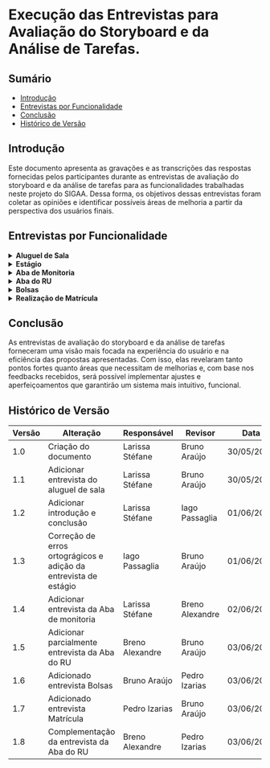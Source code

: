 # Execução das Entrevistas para Avaliação do Storyboard e da Análise de Tarefas.

## Sumário

* [Introdução](#Introdução)
* [Entrevistas por Funcionalidade](#Entrevistas-por-Funcionalidade)
* [Conclusão](#Conclusão)
* [Histórico de Versão](#Histórico-de-Versão)

## Introdução

Este documento apresenta as gravações e as transcrições das respostas fornecidas pelos participantes durante as entrevistas de avaliação do storyboard e da análise de tarefas para as funcionalidades trabalhadas neste projeto do SIGAA. Dessa forma, os objetivos dessas entrevistas foram coletar as opiniões e identificar possíveis áreas de melhoria a partir da perspectiva dos usuários finais. 

## Entrevistas por Funcionalidade

<details>
  <summary size="20"><b> Aluguel de Sala </b></summary> 
  
### Funcionalidade: Aluguel de Sala
  
Uma das funcionalidades criadas é o aluguel de sala que tem o objetivo de facilitar o processo de aluguel para os estudantes.

Para visualizar o storyboard dessa funcionalidade clique em [Storyboard](https://interacao-humano-computador.github.io/2024.1-SIGAA/#/DesignAvaliaçãoDesenvolvimento/Nível1/Storyboard/Storyboards[s](url))

Com base nisso, a avaliação do storyboard e da análise de tarefas para o aluguel de sala pode ser visualizado no vídeo 1:

<center> 

**Vídeo 1:** Entrevista Avaliação sobre a funcionalidade Aluguel de sala.

<iframe width="700" height="600" src="https://www.youtube.com/embed/Ju3S8haCitM" title="AValiação do Storyboard e Análise de tarefas - Funcionalidade: Aluguel de sala." frameborder="0" allow="accelerometer; autoplay; clipboard-write; encrypted-media; gyroscope; picture-in-picture; web-share" referrerpolicy="strict-origin-when-cross-origin" allowfullscreen></iframe>

**Autora:** [Larissa Stéfane](https://github.com/SkywalkerSupreme)

</center>

Caso o vídeo acima não funcione, utilize o [link](https://www.youtube.com/watch?v=Ju3S8haCitM)

Termo de consentimento do participante João Pedro em [Termo João Pedro](DesignAvaliaçãoDesenvolvimento/Nível1/Entrevistas_Avaliacao/termos/joaoPedro.md)
### Perguntas Respondidas Durante a Entrevista

<details>
  <summary size="20"><b> Questionário de Pré-Avaliação </b></summary> 

**1. Dados Demográficos**:
-  **Nome completo**: João Pedro Santiago Garcia
-  **Idade**: 25 anos
-  **Gênero**: Masculino
-   **Curso ou área de Estudo/Trabalho**: Engenharia Aeroespacial no oitavo semestre.
  
**2. Com que frequência você usa computadores ou dispositivos móveis?**

- Diariamente.

**3.Qual o seu nível de familiaridade com o uso de software acadêmico, em geral?**

- Nível baixo.

**4.Como você classifica suas habilidades gerais com tecnologia?**

- Média

**5.Você costuma buscar ajuda ou tutoriais quando encontra dificuldades tecnológicas?**

- Sim.

**6.Qual é o seu principal objetivo ao usar sistemas acadêmicos?**

- No geral, facilitar a realização de alguns procedimentos.

  </details>

<details>
  <summary size="20"><b> Questionário sobre o Storyboard </b></summary> 

### Observações durante a leitura do storyboard:

  Gostou da ideia da funcionalidade, pois facilita a vida do usuário, pois ele não precisa se locomover para realizar o aluguel. Assim, consegue fazer tudo de modo remoto.

### Questionário de avaliação Storyboard

**1. O que você achou do storyboard apresentado? Houve algum elemento que se destacou positiva ou negativamente?**
- Ele gostou da ideia geral e da elaboração dela.
  
**2. O storyboard foi claro e fácil de entender? Quais partes, se houver, foram confusas ou difíceis de seguir?**
- Sim, achou bem claro e não teve nenhuma parte que achou confusa.
  
**3. Você acha que o storyboard reflete bem as necessidades e as expectativas dos usuários? Por quê?**
- Sim, porque, para os estudantes que moram longe, é bem mais prático fazer o aluguel de sala online e precisar só de deslocar uma vez, que é para o evento, do que ter que se deslocar duas vezes, a primeira para alugar a sala em certo dia e outra para ir, necessariamente, para o evento.

**4. Você acha que a solução apresentada no storyboard é relevante e eficaz para o problema mostrado? Por quê?**
- Sim, acredita que será bem funcional baseando-se no contexto do storyboard.

**5. De que maneira você acha que a solução apresentada no storyboard poderia impactar a vida dos usuários?**
- Facilita tanto para quem quer alugar a sala quanto para quem cuida desse processo, porque, por exemplo, se um conjunto de pessoas desejar alugar uma sala ao mesmo tempo, é formada uma fila que fica cansativa tanto para o servidor técnico que organiza as salas quanto para quem deseja alugar. Além disso, facilita o próprio processo de reserva de aluguel de salas.

</details>

<details>
  <summary size="20"><b> Questionário sobre a análise de tarefas </b></summary> 

### Observações durante avaliação da análise de tarefas: 

Em selecionar o horário, para deixar mais organizado, o usuário seleciona entre as opções, ou seja, não é o usuário que define o horário, mas o sistema que dá as opções. 

### Questionário de Avaliação Análise de tarefas

**1. A análise de tarefas foi fácil de seguir? Houve alguma etapa que você achou particularmente complicada ou mal explicada?**
- Ele achou a análise de tarefas bem tranquila e com um fluxo fácil de ser entendido.
  
**2. A sequência das tarefas fez sentido para você? Alguma etapa pareceu fora de ordem ou confusa?**
- Ele acredita que a sequência das tarefas fazem sentido e em uma ordem correta e esperada.

**3. Você acha que as tarefas analisadas são relevantes para o contexto do sistema acadêmico? Por quê?**
- Ele acredita que sim, pois envolve a parte burocrática essencial para um sistema acadêmico e ajuda na organização. 

**4. As tarefas apresentadas na análise foram consistentes entre si e com o resto do sistema? Alguma tarefa pareceu destoar do fluxo geral?**
- Ele falou que sim, pois o formato das tarefas para utilizar a funcionalidade segue a mesma dinâmica que os outros sistemas acadêmicos que ele utiliza.

**5. Você acha que as tarefas precisam ser mais fáceis de executar na prática? Quais tarefas poderiam ser simplificadas?**
- Ele acredita que o formulário pode ser simplificado, pois a pessoa que entra na sua conta, então, qualquer tarefa que ela realizar já vai ter os seus dados vinculados automaticamente. Então, pode ser que uma parte do formulário seja desnecessária.
- Por exemplo, o ideal seria só para colher informações sobre o motivo do aluguel.

**6. Quais são as principais dificuldades que os usuários enfrentam ao executar as tarefas propostas?**
- Para ele, a questão do horário e data deveriam ser simples, pois é algo que ele encontra dificuldades em outros sistemas.

**7. As tarefas são intuitivas e fáceis de entender?**
- Ele acredita que sim.

**8. Existem etapas desnecessárias ou confusas no fluxo das tarefas?**
- Para ele, a única parte que é parcialmente desnecessária é o formulário.

**9. Os objetivos dos usuários são alcançados de maneira eficiente?**
- Ele acredita que sim.

**10. Existem discrepâncias entre o que os usuários esperam e o que realmente ocorre durante a execução das tarefas?**
- Não, ele acredita que está bem coerente com o que é esperado.

</details>

<details>
  <summary size="20"><b> Questionário de avaliação conforme os objetivos </b></summary> 

**1. O quanto eles são motivados a explorar as novas funcionalidades?**
- Ele utilizaria o aluguel de salas para realizar reuniões e estudos em grupo.

**2. Quais são os pontos fortes e fracos do sistema, na opinião dos usuários**
- Ele não possui opinião sobre os pontos fortes e fracos além dos que comentou anteriormente.

**3. Quais objetivos dos usuários podem ser alcançados através do sistema? E quais não podem? Quais necessidades e desejos foram ou não atendidos?**
- Ele acredita que sim, no formato em que o storyboard e a análise de tarefas foram apresentados, é possível deduzir que os objetivos e necessidades dos usuários serão atendidos com eficiência.

**4. A tecnologia disponível pode oferecer maneiras mais interessantes ou eficientes de os usuários atingirem seus objetivos?**
- Ele não conseguiu dar uma resposta para isso, pois observou que para ter mais conclusões seria necessário observar essa funcionalidade de aluguel de sala funcionando no sistema. No entanto, a princípio, acredita que está ótimo.

 </details>

<details>
  <summary size="20"><b> Questionário de de pós-avaliação </b></summary> 

**1. Como você descreveria sua satisfação geral com a experiência de uso observada?**
- Ele gostou bastante de como foi apresentado e da dinâmica da entrevista.

**2. Quais aspectos você achou mais intuitivos e quais menos intuitivos?**
- Ele achou tudo bem intuitivo, mas recomenda focar mais no horário para deixá-lo mais intuitivo e menos propenso a erros.

**3. As funcionalidades e o fluxo de trabalho apresentados atenderam às suas expectativas iniciais? Por favor, explique sua resposta.**
- Sim, atendeu às expectativas dele.
   
  </details>

 </details>






<details>
  <summary size="20"><b> Estágio </b></summary> 
  
### Funcionalidade: Pré-cadastro de estágio

Para visualizar o storyboard dessa funcionalidade clique em [Storyboard](https://interacao-humano-computador.github.io/2024.1-SIGAA/#/DesignAvaliaçãoDesenvolvimento/Nível1/Storyboard/Storyboards)

Para visualizar a análise de tarefas dessa funcionalidade clique em [Análise de Tarefas](https://interacao-humano-computador.github.io/2024.1-SIGAA/#/Requisitos1/AnaliseTarefas/Estagio/estagioHierarquica)

Com base nisso, a avaliação do storyboard e da análise de tarefas para o pré-cadastro de estágios pode ser visualizado no vídeo 1:

**Vídeo 1:** Entrevista Avaliação sobre a funcionalidade Aluguel de sala.

<iframe width="700" height="600" src="https://www.youtube.com/watch?v=yuGTIJrQU8g" title="AValiação do Storyboard e Análise de tarefas - Funcionalidade: Pré-cadastro de estágioo." frameborder="0" allow="accelerometer; autoplay; clipboard-write; encrypted-media; gyroscope; picture-in-picture; web-share" referrerpolicy="strict-origin-when-cross-origin" allowfullscreen></iframe>

**Autor:** [Iago Passaglia](https://github.com/Paxxaglia)

Caso o vídeo acima não funcione, utilize o [link](https://www.youtube.com/watch?v=yuGTIJrQU8g)

### Perguntas Respondidas Durante a Entrevista

<details>
  <summary size="20"><b> Questionário de Pré-Avaliação </b></summary> 

**1. Dados Demográficos**:
-  **Nome completo**: Ana Caroline Porto
-  **Idade**: 20 anos
-  **Gênero**: Feminino
-   **Curso ou área de Estudo/Trabalho**: Nutrição, quinto semestre.
  
**2. Com que frequência você usa computadores ou dispositivos móveis?**

- Diariamente.

**3.Qual o seu nível de familiaridade com o uso de software acadêmico, em geral?**

- Nível médio.

**4.Como você classifica suas habilidades gerais com tecnologia?**

- Boa/Alta

**5.Você costuma buscar ajuda ou tutoriais quando encontra dificuldades tecnológicas?**

- Sim.

**6.Qual é o seu principal objetivo ao usar sistemas acadêmicos?**

- Resolver assuntos relacionados a faculdade com mais praticidade.

  </details>

<details>
  <summary size="20"><b> Questionário sobre o Storyboard </b></summary> 

### Questionário de avaliação Storyboard

**1. O que você achou do storyboard apresentado? Houve algum elemento que se destacou positiva ou negativamente?**
- Gostou do storyboard mas adicionaria o processo de como ela chegou no site do sigaa para preencher o formulário 
  
**2. O storyboard foi claro e fácil de entender? Quais partes, se houver, foram confusas ou difíceis de seguir?**
- Sim, achou claro no geral, apenas a parte de como ela chegou no processo foi confusa.
  
**3. Você acha que o storyboard reflete bem as necessidades e as expectativas dos usuários? Por quê?**
- Segundo a estudante, as necessidades foram refletidas. Já as expectativas não, pois o estudante espera conseguir resolver todas as etapas do processo de forma online, o que não é o caso.

**4. Você acha que a solução apresentada no storyboard é relevante e eficaz para o problema mostrado? Por quê?**
- Sim.

**5. De que maneira você acha que a solução apresentada no storyboard poderia impactar a vida dos usuários?**
- Acredita que a solução impacta na vida do usuário pois traz mais praticidade para o dia a dia e para resolver problemas de forma online.

</details>

<details>
  <summary size="20"><b> Questionário sobre a análise de tarefas </b></summary> 

### Questionário de Avaliação Análise de tarefas

**1. A análise de tarefas foi fácil de seguir? Houve alguma etapa que você achou particularmente complicada ou mal explicada?**
- Ela acha que sim e que as etapas estão bem estabelecidas.
  
**2. A sequência das tarefas fez sentido para você? Alguma etapa pareceu fora de ordem ou confusa?**
- Ele acredita que a sequência das tarefas fazem sentido e em uma ordem correta e esperada.

**3. Você acha que as tarefas analisadas são relevantes para o contexto do sistema acadêmico? Por quê?**
- Acredita que esteja bem organizada e não me pareceu confusa em nenhuma das etapas

**4. As tarefas apresentadas na análise foram consistentes entre si e com o resto do sistema? Alguma tarefa pareceu destoar do fluxo geral?**
- Sim, foram consistentes. As tarefas parecem de acordo com o fluxo geral.

**5. Você acha que as tarefas precisam ser mais fáceis de executar na prática? Quais tarefas poderiam ser simplificadas?**
- A usuária alega que todo o processo poderia ser online, e não apenas parte dele, como é mostrado.

**6. Quais são as principais dificuldades que os usuários enfrentam ao executar as tarefas propostas?**
- Ana Caroline ressaltou que a falta de instruções ou tutoriais pode ser uma dificuldade que os usuários podem enfrentar eventualmente.

**7. As tarefas são intuitivas e fáceis de entender?**
- Sim.

**8. Existem etapas desnecessárias ou confusas no fluxo das tarefas?**
- Acredita que todas as etapas são necessárias para o processo.

**9. Os objetivos dos usuários são alcançados de maneira eficiente?**
- Ela acredita que sim.

**10. Existem discrepâncias entre o que os usuários esperam e o que realmente ocorre durante a execução das tarefas?**
- Acredita que não, mas enfatiza que a parte do convênio dentro do sistema deve ter informações sobre o que se trata. Ja que nem todos os usuários podem entender com facilidade.


</details>

<details>
  <summary size="20"><b> Questionário de avaliação conforme os objetivos </b></summary> 

**1. Quais são os pontos fortes e fracos do sistema, na opinião dos usuários**
- Pontos fortes: o aluno pode resolver a maior parte das pêndencia online.
- Pontos fracos: Algumas partes do processo devem ser feitas fora do sistema.

**2. Quais objetivos dos usuários podem ser alcançados através do sistema? E quais não podem? Quais necessidades e desejos foram ou não atendidos?**
- Conforme foram apresentados, a usuária concordou que o unico objetivo que não pode ser alcançado na tarefa é a questão de integrar todos os processos do estágio no sistema.

**3. A tecnologia disponível pode oferecer maneiras mais interessantes ou eficientes de os usuários atingirem seus objetivos?**
- sim, integrando o formulário de termo de compromisso com a empresa contratante.

 </details>

<details>
  <summary size="20"><b> Questionário de de pós-avaliação </b></summary> 

**1. Como você descreveria sua satisfação geral com a experiência de uso observada?**
- Satisfeita.

**2. Quais aspectos você achou mais intuitivos e quais menos intuitivos?**
- A parte de selecionar o convnio fora do formulário é a menos intuitiva e a parte mais instuitiva é poder efetuar o processo de forma online.
  
**3. As funcionalidades e o fluxo de trabalho apresentados atenderam às suas expectativas iniciais? Por favor, explique sua resposta.**
- Acredita que sim.
   
  </details>

 </details>



<details>
  <summary size="20"><b> Aba de Monitoria </b></summary> 
  
### Funcionalidade: Aba de monitoria

Uma das funcionalidades criadas é a aba de monitoria que tem o objetivo realizar os processos referentes à monitorias e facilitar a vida dos envolvidos.

Para visualizar o storyboard dessa funcionalidade clique em [Storyboard](DesignAvaliaçãoDesenvolvimento/Nível1/Storyboard/Storyboards).

Com base nisso, a avaliação do storyboard e da análise de tarefas para a aba de monitoria pode ser visualizadoa no vídeo 3:

<center> 

**Vídeo 3:** Entrevista Avaliação sobre a funcionalidade Aba de Monitoria.

<iframe width="700" height="450" src="https://www.youtube.com/embed/gzTPaBgR5Fg" title="Avaliação do Storyboard e da Análise de Tarefas - Funcionalidade: Aba de Monitoria" frameborder="0" allow="accelerometer; autoplay; clipboard-write; encrypted-media; gyroscope; picture-in-picture; web-share" referrerpolicy="strict-origin-when-cross-origin" allowfullscreen></iframe>

**Autora:** [Larissa Stéfane](https://github.com/SkywalkerSupreme)

</center>

Caso o vídeo acima não funcione, utilize o [link](https://youtu.be/gzTPaBgR5Fg).

Termo de consentimento do participante Leonardo Machado em [Termo Leonardo](DesignAvaliaçãoDesenvolvimento/Nível1/Entrevistas_Avaliacao/termos/Leonardo.md).


### Perguntas Respondidas Durante a Entrevista

<details>

<summary size="20"><b> Questionário de Pré-Avaliação </b></summary>


**1. Dados Demográficos**:

- **Nome completo**: Leonardo Gonçalves Machado
- **Idade**: 21 anos.
- **Gênero**: Masculino
- **Curso ou área de Estudo/Trabalho**: Engenharia de Software no 7 semestre.


**2. Com que frequência você usa computadores ou dispositivos móveis?**

- Todo dia.

**3.Qual o seu nível de familiaridade com o uso de software acadêmico, em geral?**

- Bastante/Alto.

**4.Como você classifica suas habilidades gerais com tecnologia?**

- Boa

**5.Você costuma buscar ajuda ou tutoriais quando encontra dificuldades tecnológicas?**

- Sim

**6.Qual é o seu principal objetivo ao usar sistemas acadêmicos?**

- Ele utiliza sistemas acadêmicos para realizar processos acadêmicos, como realizar matrículas e para obter informações, como consultar as notas e frequências.

</details>

<details>

<summary size="20"><b> Questionário sobre o Storyboard </b></summary>

### Questionário de avaliação Storyboard

**1. O que você achou do storyboard apresentado? Houve algum elemento que se destacou positiva ou negativamente?**

- A parte positiva é que mostra os motivos de um estudante precisar da funcionalidade, ou seja, mostra a vantagem de ter essa funcionalidade no sistema.

- Não há pontos negativos observados.

**2. O storyboard foi claro e fácil de entender? Quais partes, se houver, foram confusas ou difíceis de seguir?**

- Ele achou confusa a parte em que como verifica o local da turma, se seria por campus ou por unidade.

- A turma será identificada de forma semelhante com o processo de matrícula.

**3. Você acha que o storyboard reflete bem as necessidades e as expectativas dos usuários? Por quê?**

- Sim, pois ele pontuou que foi mostrado alguns problemas enfrentados pelos monitores e pelos estudantes em geral.


**4. Você acha que a solução apresentada no storyboard é relevante e eficaz para o problema mostrado? Por quê?**

- Sim. Ele achou que mostrou bem os problemas que estudantes podem enfrentar quando querem ser monitores de uma disciplina, mas não conhecem o discente ou são muito tímidos para pedirem diretamente. Além disso, ele pontuou a questão de como a organização do monitor fica mais fácil de ser comunicada com os estudantes.

**5. De que maneira você acha que a solução apresentada no storyboard poderia impactar a vida dos usuários?**

- Para ele, reduziria o tempo gasto pelos estudantes para realizar essas tarefas, que são feitas presencialmente atualmente. Além de a funcionalidade tornar o processo mais prático em relação aos horários também, pois o monitor pode pedir monitoria a qualquer momento.

</details>

<details>

<summary size="20"><b> Questionário sobre a análise de tarefas </b></summary>

### Questionário de Avaliação Análise de tarefas

**1. A análise de tarefas foi fácil de seguir? Houve alguma etapa que você achou particularmente complicada ou mal explicada?**

- Uma parte que ele achou complicada foi em monitorar monitoria em relação à área de definir comunicação. Para ele, seria ideal tirar a parte de comunicar diretamente com outros estudantes e professores pelo SIGAA, pois isso pode deixar o monitor e os estudantes confusos em relação a qual meio de comunicação utilizar.

**2. A sequência das tarefas fez sentido para você? Alguma etapa pareceu fora de ordem ou confusa?**

- Para ele, a sequência fez sentido.

**3. Você acha que as tarefas analisadas são relevantes para o contexto do sistema acadêmico? Por quê?**

- Sim, pois, torna formal algo que é informal, o que, consequentemente, melhora a organização.

**4. As tarefas apresentadas na análise foram consistentes entre si e com o resto do sistema? Alguma tarefa pareceu destoar do fluxo geral?**

- Sim, ele acha que as tarefas e o fluxo estão segundo o que ele está acostumado.

**5. Você acha que as tarefas precisam ser mais fáceis de executar na prática? Quais tarefas poderiam ser simplificadas?**

- Ele acha que nível em que elas foram mostradas está bom. Considera fácil e não consegue em pensar em uma maneira de simplificar.

**6. Quais são as principais dificuldades que os usuários enfrentam ao executar as tarefas propostas?**

- Para ele, uma dificuldade seria no contato inicial, quando o estudante ainda não conhece muito bem a plataforma. Mas, para quem já está acostumado, não enfrentaria problemas.

**7. As tarefas são intuitivas e fáceis de entender?**

- Sim

**8. Existem etapas desnecessárias ou confusas no fluxo das tarefas?**

- Sim, em relação ao formato de comunicação.

**9. Os objetivos dos usuários são alcançados de maneira eficiente?**

- Sim.

**10. Existem discrepâncias entre o que os usuários esperam e o que realmente ocorre durante a execução das tarefas?**

- Não, ele falou que está conforme o esperado.

</details>

<details>

<summary size="20"><b> Questionário de avaliação conforme os objetivos </b></summary>

**1. O quanto eles são motivados a explorar as novas funcionalidades?**

- Depende da intenção como usuário. Por exemplo, se for um estudante que deseja ser monitor e gosta, então a motivação é alta. Entretanto, se for para alguém que não tem interesse em monitoria, então é baixa.

- Entretanto, a aparte de avaliar um monitor seria utilizada por todos os estudantes, pois todos vão ter contato com algum monitor em algum momento da sua vida acadêmica. Então, neste caso, seria alta.

**2. Quais são os pontos fortes e fracos do sistema, na opinião dos usuários**

- Ponto forte é diminuir a burocracia e facilitar o contato com professores. Além disso, também ajuda os monitores a serem menos ociosos.

**3. Quais objetivos dos usuários podem ser alcançados através do sistema? E quais não podem? Quais necessidades e desejos foram ou não atendidos?**

- Pode suprir a necessidade dos monitores em relação ao pedido de monitoria e a sua organização.

**4. A tecnologia disponível pode oferecer maneiras mais interessantes ou eficientes de os usuários atingirem seus objetivos?**

- Melhorar a parte de comunicação, ou seja, retirar a aba especifica de comunicação entre professores e estudantes no SIGAA e deixar como algo que o monitor pode escolher.

</details>



<details>

<summary size="20"><b> Questionário de pós-avaliação </b></summary>

**1. Como você descreveria sua satisfação geral com a experiência de uso observada?**

- Ele afirma estar satisfeito.

**2. Quais aspectos você achou mais intuitivos e quais menos intuitivos?**

- A parte mais intuitiva foi a parte de submeter a monitoria e a menos foi a definição da comunicação na parte de monitorar monitoria

**3. As funcionalidades e o fluxo de trabalho apresentados atenderam às suas expectativas iniciais? Por favor, explique sua resposta.**

- Sim, mas recomenda seguir as recomendações que ele deu nas questões anteriores.

</details>

</details>





<details>
  <summary size="20"><b> Aba do RU </b></summary> 
<br>
  
<b><font size="+2"> Funcionalidade: Aba do RU</font></b>

Uma das funcionalidades criadas é a aba do Restaurante Universitário que tem o objetivo de facilitar processos que antes eram apenas feitos presencialmente.

Para visualizar o storyboard dessa funcionalidade clique em [Storyboard](DesignAvaliaçãoDesenvolvimento/Nível1/Storyboard/Storyboards).

Com base nisso, as avaliações do storyboard e da análise de tarefas para a aba do RU podem ser visualizadas no vídeo 4:

<center> 

**Vídeo 4:** Entrevista Avaliação sobre a funcionalidade Aba do RU.

<iframe width="700" height="800" src="https://www.youtube-nocookie.com/embed/ePtlMwfc-oE?si=cdgHjCQFhsIf_elO" title="Avaliação do Storyboard e da Análise de Tarefas - Funcionalidade: Aba do RU" frameborder="0" allow="accelerometer; autoplay; clipboard-write; encrypted-media; gyroscope; picture-in-picture; web-share" referrerpolicy="strict-origin-when-cross-origin" allowfullscreen></iframe>

<b> Autor: </b> <a href="https://github.com/brenoalexandre0"> Breno Alexandre </a>

</center>

Caso o vídeo acima não funcione, utilize o [link](https://youtu.be/ePtlMwfc-oE).

O participante consentiu com os termos de consentimento em vídeo.


### Perguntas Respondidas Durante a Entrevista

<details>

<summary size="20"><b> Questionário de Pré-Avaliação </b></summary>


**1. Dados Demográficos**:

- **Nome completo**: Limírio Correia Guimarães
- **Idade**: 22 anos.
- **Gênero**: Masculino
- **Curso ou área de Estudo/Trabalho**: Oitavo semestre de Engenharia de Software.


**2. Com que frequência você usa computadores ou dispositivos móveis?**

- Todos os dias.

**3.Qual o seu nível de familiaridade com o uso de software acadêmico, em geral?**

- Bem proficiente.

**4.Como você classifica suas habilidades gerais com tecnologia?**

- Nível alto.

**5.Você costuma buscar ajuda ou tutoriais quando encontra dificuldades tecnológicas?**

- Sim.

**6.Qual é o seu principal objetivo ao usar sistemas acadêmicos?**

- Ele utiliza sistemas acadêmicos para realizar processos acadêmicos, como realizar matrículas e para obter informações, como consultar as notas e frequências.

</details>

<details>
  <summary size="20"><b> Questionário sobre o Storyboard </b></summary> 

### Observações durante a leitura do storyboard:

Leu rápidamente sem problemas.

### Questionário de avaliação Storyboard

**1. O que você achou do storyboard apresentado? Houve algum elemento que se destacou positiva ou negativamente?**
- Ele achou ele bem feito e considerou os objetivos claros.
  
**2. O storyboard foi claro e fácil de entender? Quais partes, se houver, foram confusas ou difíceis de seguir?**
- Considerou  que o storyboard tem uma qualidade linear.
  
**3. Você acha que o storyboard reflete bem as necessidades e as expectativas dos usuários? Por quê?**
- Sim, porque, como usuário, ele pode sentir que um usuário agiria do mesmo jeito representado no storyboard.

**4. Você acha que a solução apresentada no storyboard é relevante e eficaz para o problema mostrado? Por quê?**
- Sim, acredita que os passos são interessantes a serem seguidos.

**5. De que maneira você acha que a solução apresentada no storyboard poderia impactar a vida dos usuários?**
- Facilita por poder ser remoto.
- Poupa tempo.

</details>

<details>
  <summary size="20"><b> Questionário sobre a análise de tarefas </b></summary> 

### Observações durante avaliação da análise de tarefas: 

Achou um pouco complicado ler e entender o HTA de forma geral à primeira vista.

### Questionário de Avaliação Análise de tarefas

**1. A análise de tarefas foi fácil de seguir? Houve alguma etapa que você achou particularmente complicada ou mal explicada?**
- Sim, com exceção da tarefa de Recarga de Créditos, por ser muito extensa.
  
**2. A sequência das tarefas fez sentido para você? Alguma etapa pareceu fora de ordem ou confusa?**
- Achou bem coerente no geral.
- Na tarefa de Recarga de Créditos, os itens 3.1 e 3.1.1 parecem redundantes na visão do usuário.

**3. Você acha que as tarefas analisadas são relevantes para o contexto do sistema acadêmico? Por quê?**
- Sim, ele concorda. Ele acha importante ter essa parte no sistema acadêmico pois o RU é integrado na universidade.

**4. As tarefas apresentadas na análise foram consistentes entre si e com o resto do sistema? Alguma tarefa pareceu destoar do fluxo geral?**
- Foram coerentes na visão dele.
- Considerou a tarefa de Pesquisa de Satisfação desnecessária pro sistema, pois apenas a empresa responsável pelo restaurante devia se preocupar com isso.

**5. Você acha que as tarefas precisam ser mais fáceis de executar na prática? Quais tarefas poderiam ser simplificadas?**
- Ele considerou as tarefas simples.
- Na tarefa de Recarga de Créditos, dentro da opção de PIX como pagamento, o item 1.3.1.1 foi considerado redundante na visão dele.

**6. Quais são as principais dificuldades que os usuários enfrentam ao executar as tarefas propostas?**
- Não conseguiu apontar nenhuma dificuldade.

**7. As tarefas são intuitivas e fáceis de entender?**
- Ele considerou que sim.

**8. Existem etapas desnecessárias ou confusas no fluxo das tarefas?**
- Nada além do que foi dito anteriormente.

**9. Os objetivos dos usuários são alcançados de maneira eficiente?**
- Ele achou que sim.
- Na tarefa de Recarga de Créditos, dentro da opção de PIX como pagamento, poderia ter uma opção de copiar a chave PIX.

**10. Existem discrepâncias entre o que os usuários esperam e o que realmente ocorre durante a execução das tarefas?**
- Ele achou todo o sistema coerente.

</details>

<details>
  <summary size="20"><b> Questionário de avaliação conforme os objetivos </b></summary> 

**1. O quanto eles são motivados a explorar as novas funcionalidades?**
- Considerou sendo mais por necessidade, e na tarefa de Pesquisa de Satisfação a maior motivação seria para fazer elogios/reclamações.

**2. Quais são os pontos fortes e fracos do sistema, na opinião dos usuários**
- Maior ponto forte é poder fazer as tarefas de forma online. Sem considerações negativas.

**3. Quais objetivos dos usuários podem ser alcançados através do sistema? E quais não podem? Quais necessidades e desejos foram ou não atendidos?**
- Ele considerou que os objetivos básicos podem ser alcançados. Sugeriu uma funcionalidade de sugestões de cardápio.

**4. A tecnologia disponível pode oferecer maneiras mais interessantes ou eficientes de os usuários atingirem seus objetivos?**
- Na opinião dele, não. Pois considerou tudo bem coeso

</details>

<details>
  <summary size="20"><b> Questionário de de pós-avaliação </b></summary> 

**1. Como você descreveria sua satisfação geral com a experiência de uso observada?**
- Achou tranquilo e compreensível como usuário.

**2. Quais aspectos você achou mais intuitivos e quais menos intuitivos?**
- Achou tudo bem linear.

**3. As funcionalidades e o fluxo de trabalho apresentados atenderam às suas expectativas iniciais? Por favor, explique sua resposta.**
- Sim, ele considerou que corresponde sim.
   
  </details>

</details>







<details>
<summary size="20"><b> Bolsas </b></summary>
<br>
<b><font size="+2"> Funcionalidade: Solicitação de Bolsas</font></b>

Uma das funcionalidades criadas é a solicitação de bolsas, que tem o objetivo de facilitar a solicitação de diversas bolsas oferecidas pela UnB.

Para visualizar o storyboard dessa funcionalidade clique em [Storyboard](DesignAvaliaçãoDesenvolvimento/Nível1/Storyboard/Storyboards).

Com base nisso, as avaliações do storyboard e da análise de tarefas para a solicitação de bolsas podem ser visualizadas no vídeo 4:

<center> 

**Vídeo 5:** Entrevista Avaliação sobre a funcionalidade Solicitação de Bolsas.

<iframe width="700" height="450" src="" title="Avaliação do Storyboard e da Análise de Tarefas - Funcionalidade: Solicitação de Bolsas" frameborder="0" allow="accelerometer; autoplay; clipboard-write; encrypted-media; gyroscope; picture-in-picture; web-share" referrerpolicy="strict-origin-when-cross-origin" allowfullscreen></iframe>

<b> Autor: </b> <a href="https://github.com/brunocva"> Bruno Araújo </a>

</center>

Caso o vídeo acima não funcione, utilize o [link](https://www.youtube.com/watch?v=y_Uoi5tMh-Y).

A participante consentiu com os termos de consentimento em vídeo.

### Perguntas Respondidas Durante a Entrevista

<details>

<summary size="20"><b> Questionário de Pré-Avaliação </b></summary>

1. **Dados Demográficos**
   - **Nome:** Marcella Cristina Ferreira
   - **Idade:** 23
   - **Gênero:** Feminino
   - **Curso ou Área de Estudo/Trabalho:** Engenharia Aeroespacial

2. **Com que frequência você usa computadores ou dispositivos móveis?**
   - [X] Diariamente
   - [ ] Semanalmente
   - [ ] Raramente
   - **Anotação:**

3. **Qual o seu nível de familiaridade com o uso de software acadêmico em geral?**
   - [ ] Alto
   - [X] Médio
   - [ ] Baixo
   - [ ] Nenhum
   - **Anotação:**

4. **Como você classificaria suas habilidades gerais com a tecnologia?**
   - Mediano

5. **Você costuma buscar ajuda ou tutoriais quando encontra dificuldades tecnológicas?**
   - [ ] Sempre
   - [ ] Frequentemente
   - [X] Ocasionalmente
   - [ ] Nunca

6. **Qual é o principal objetivo ao usar sistemas acadêmicos como o que vamos avaliar?**
   - **Resposta:** Obter informações

</details>

<details>
<summary size="20"><b> Perguntas sobre o Storyboard </b></summary>

**O que você achou do storyboard apresentado? Houve algum elemento que se destacou positivamente ou negativamente?**
- A linguagem acessível.

**1. O storyboard foi claro e fácil de entender? Quais partes, se houver, foram confusas ou difíceis de seguir?**
- A linguagem, apesar de ser acessível, poderia ser mais objetiva.

**2. Você acha que o storyboard reflete bem as necessidades e as expectativas dos usuários? Por quê?**
- Ele reflete alguém que tem acesso fácil ao computador, mas poderia ser mais explícito sobre a possibilidade de uso em casa ou outros lugares.

**3. Você acha que a solução apresentada no storyboard é relevante e eficaz para o problema mostrado? Por quê?**
- É relevante, mas considerando que o SIGAA é um site um pouco complicado de acessar, quem é inexperiente tem dificuldade.

**4. De que maneira você acha que a solução apresentada no storyboard poderia impactar a vida dos usuários?**
- Facilitaria a encontrar informações não só sobre bolsas, mas também sobre outros assuntos, como estágio.

</details>

<details>
<summary size="20"><b> Questionário Avaliação Análise de Tarefas </b></summary>

**1. A análise de tarefas foi fácil de seguir? Houve alguma etapa que você achou particularmente complicada ou mal explicada?**
- É fácil de seguir.

**2. A sequência das tarefas fez sentido para você? Alguma etapa pareceu fora de ordem ou confusa?**
- Não, foi bem simples.

**3. Você acha que as tarefas analisadas são relevantes para o contexto do sistema acadêmico? Por quê?**
- A maioria é relevante, mas algumas parecem não ser.

**4. As tarefas apresentadas na análise foram consistentes entre si e com o resto do sistema? Alguma tarefa pareceu destoar do fluxo geral?**
- Elas se conectam bem.

**5. Você acha que as tarefas precisam ser mais fáceis de executar na prática? Quais tarefas poderiam ser simplificadas?**
- A parte direita está simplificada, a do esquerdo está boa.

**6. Quais são as principais dificuldades que os usuários enfrentam ao executar as tarefas propostas?**
- O maior problema é na interface.

**7. As tarefas são intuitivas e fáceis de entender?**
- São intuitivas e fáceis de entender.

**8. Existem etapas desnecessárias ou confusas no fluxo das tarefas?**
- Ler informações e confirmar dados parece óbvio.

**9. Os objetivos dos usuários são alcançados de maneira eficiente?**
- Sim.

**10. Existem discrepâncias entre o que os usuários esperam e o que realmente ocorre durante a execução das tarefas?**
- O fluxo é bem simplificado.

</details>

<details>
<summary size="20"><b> Questionário de Avaliação conforme os Objetivos </b></summary>

**1. O quanto eles são motivados a explorar as novas funcionalidades?**
- Eles podem ser incentivados na hora de procurar as funções e investigá-las.

**2. Quais são os pontos fortes e fracos do sistema, na opinião dos usuários?**
- O ponto forte é a objetividade, mas o fluxograma está simples.

**3. Quais objetivos dos usuários podem ser alcançados através do sistema? E quais não podem? Quais necessidades e desejos foram ou não atendidos?**
- Algumas funcionalidades foram atendidas, mas outras não.

**4. A tecnologia disponível pode oferecer maneiras mais interessantes ou eficientes de os usuários atingirem seus objetivos?**
- Sim.

</details>

<details>
<summary size="20"><b> Questionário de Pós-Avaliação </b></summary>

**1. Como você descreveria sua satisfação geral com a experiência de uso observada?**
- Interessante.

**2. Quais aspectos você achou mais intuitivos e quais menos intuitivos?**
- O storyboard foi acessível e intuitivo, mas não parece tão objetivo quanto o fluxograma (hta).

**3. As funcionalidades e o fluxo de trabalho apresentados atenderam às suas expectativas iniciais? Por favor, explique sua resposta.**
- Sim.

**4. Com base na sua experiência, quais sugestões você daria para melhorar o sistema e a experiência de uso?**
- Uma linguagem mais sucinta, com mais explicações.

</details>

</details>



<details>
  <summary size="20"><b> Realização de Matrícula </b></summary> 
  
### Funcionalidade: Realização de Matrícula
  
A funcionalidade em questão, consiste em realizar a matrícula do discente em matérias durante o período permitido.

Para visualizar o storyboard dessa funcionalidade clique em [Storyboard](https://raw.githubusercontent.com/Interacao-Humano-Computador/2024.1-SIGAA/main/docs/Midia/storyboard/Matricula/WhatsApp%20Image%202024-05-21%20at%2018.49.51%20(1).jpeg)

Com base nisso, a avaliação do storyboard e da análise de tarefas para a realização de matrícula pode ser visualizado no vídeo 5:

<center> 

**Vídeo 6:** Entrevista Avaliação sobre a funcionalidade de Realizar Matrícula.

<iframe width="700" height="600" src="https://youtu.be/gQaKuZyNxx8" title="Avaliação do Storyboard e Análise de tarefas - Funcionalidade: Realizar Matrícula" frameborder="0" allow="accelerometer; autoplay; clipboard-write; encrypted-media; gyroscope; picture-in-picture; web-share" referrerpolicy="strict-origin-when-cross-origin" allowfullscreen></iframe>

**Autora:** [Pedro Izarias](https://github.com/Izarias)

</center>

Caso o vídeo acima não funcione, utilize o [link](https://youtu.be/gQaKuZyNxx8)

A participante concordou com os termos da entrevista.

### Perguntas Respondidas Durante a Entrevista

<details>
  <summary size="20"><b> Questionário de Pré-Avaliação </b></summary> 

**1. Dados Demográficos**:
-  **Nome completo**: Erika Iwakiri
-  **Idade**: 22 anos
-  **Gênero**: Feminino
-   **Curso ou área de Estudo/Trabalho**: Letras - Tradução Inglês.
  
**2. Com que frequência você usa computadores ou dispositivos móveis?**

- Diariamente.

**3.Qual o seu nível de familiaridade com o uso de software acadêmico, em geral?**

- Nível alto.

**4.Como você classifica suas habilidades gerais com tecnologia?**

- Alta (Possui facilidade).

**5.Você costuma buscar ajuda ou tutoriais quando encontra dificuldades tecnológicas?**

- Sim (Frequentemente).

**6.Qual é o seu principal objetivo ao usar sistemas acadêmicos?**

- Buscar por cursos, notas, frequencia das matérias, ementa e vagas de estágio .

  </details>

<details>
  <summary size="20"><b> Questionário sobre o Storyboard </b></summary> 

### Questionário de avaliação Storyboard

**1. O que você achou do storyboard apresentado? Houve algum elemento que se destacou positiva ou negativamente?**
- Ela acha que a funcionalidade foi bem descrita no storyboard e gostou da solução.
  
**2. O storyboard foi claro e fácil de entender? Quais partes, se houver, foram confusas ou difíceis de seguir?**
- Sim, achou bem claro e nada confuso.
  
**3. Você acha que o storyboard reflete bem as necessidades e as expectativas dos usuários? Por quê?**
- Sim, pois é um problema que pode ocorrer tranquilamente com algum aluno.

**4. Você acha que a solução apresentada no storyboard é relevante e eficaz para o problema mostrado? Por quê?**
- Sim, pois acredita que a solução mais fácil é realizar a matrícula pelo SIGAA.

**5. De que maneira você acha que a solução apresentada no storyboard poderia impactar a vida dos usuários?**
- A entrevistada acredita que é mais facil realizar a tarefa por meio de um software do que recorrer a uma pessoa que tem outros compromissos que podem atrapalhar o término da tarefa, portanto, poupa o tempo de quem deseja realizar a tarefa utilizando o Sigaa.

</details>

<details>
  <summary size="20"><b> Questionário sobre a análise de tarefas </b></summary> 

### Questionário de Avaliação Análise de tarefas

**1. A análise de tarefas foi fácil de seguir? Houve alguma etapa que você achou particularmente complicada ou mal explicada?**
- Ela achou a análise de tarefas fácil de seguir, porém com as relações entre as tarefas confusa.
  
**2. A sequência das tarefas fez sentido para você? Alguma etapa pareceu fora de ordem ou confusa?**
- Ela acredita que as etapas fazem sentido e estão em ordem.

**3. Você acha que as tarefas analisadas são relevantes para o contexto do sistema acadêmico? Por quê?**
- Sim, são bem relevantes para que o aluno saiba o que fazer em cada etapa da matrícula. 

**4. As tarefas apresentadas na análise foram consistentes entre si e com o resto do sistema? Alguma tarefa pareceu destoar do fluxo geral?**
- Sim, as tarefas são consistentes entre si e são bem parecidas com o sistema utilizado pela entrevistada.

**5. Você acha que as tarefas precisam ser mais fáceis de executar na prática? Quais tarefas poderiam ser simplificadas?**
-Ela acha que poderiam existir mais abas no menu principal, para que as abas existentes não tenham tantas opções.

**6. Quais são as principais dificuldades que os usuários enfrentam ao executar as tarefas propostas?**
- Para ela, a maior dificuldade está relacionada a queda de do sistema e não a funcionalidade em si.

**7. As tarefas são intuitivas e fáceis de entender?**
- Ela acredita que sim.

**8. Existem etapas desnecessárias ou confusas no fluxo das tarefas?**
- Para ela, existem etapas com nomes parecidos que podem confundir o usuário.

**9. Os objetivos dos usuários são alcançados de maneira eficiente?**
- Ela acredita que sim.

**10. Existem discrepâncias entre o que os usuários esperam e o que realmente ocorre durante a execução das tarefas?**
- Não.

</details>

<details>
  <summary size="20"><b> Questionário de avaliação conforme os objetivos </b></summary> 

**1. O quanto eles são motivados a explorar as novas funcionalidades?**
- Ela tem o costume de explorar novas funcionalidades sempre que tem acesso a um novo sistema.

**2. Quais são os pontos fortes e fracos do sistema, na opinião dos usuários**
- Um ponto forte seria que o portal do discente possui a maioria das fucnionalidades necessárias para o aluno e um ponto fraco seria que isso impede que os alunos fiquem sabendo de funcionalidades diferentes pertencentes a outros portais.

**3. Quais objetivos dos usuários podem ser alcançados através do sistema? E quais não podem? Quais necessidades e desejos foram ou não atendidos?**
- No sistema o usuário pode ver suas notas, frequencia, avisos da coordenação, fazer matrícula, ver o histórico, porcentagem de realização do curso e etc. Portanto as necessidades dos alunos são atendidas e outras questões poderiam ser adicionadas porém em outro portal e não no sigaa.

**4. A tecnologia disponível pode oferecer maneiras mais interessantes ou eficientes de os usuários atingirem seus objetivos?**
- A entrevistada considera que há possibilidades de melhora, porém que deve haver uma reunião com os usuários para que sejam decididos os tópicos ou funcionalidades abordadas, a fim de que seja democrático.

 </details>

<details>
  <summary size="20"><b> Questionário de de pós-avaliação </b></summary> 

**1. Como você descreveria sua satisfação geral com a experiência de uso observada?**
- Ela é satisfeita com o sistema no geral.

**2. Quais aspectos você achou mais intuitivos e quais menos intuitivos?**
- Ela achou o sistema em geral intuitivo, apenas citando o fato de existirem alguns nomes de funcionalidades parecidas que causam confusão.

**3. As funcionalidades e o fluxo de trabalho apresentados atenderam às suas expectativas iniciais? Por favor, explique sua resposta.**
- Sim, as funcionalidades atendem às expectativas.
   
  </details>

 </details>


## Conclusão

As entrevistas de avaliação do storyboard e da análise de tarefas forneceram uma visão mais focada na experiência do usuário e na eficiência das propostas apresentadas. Com isso, elas revelaram tanto pontos fortes quanto áreas que necessitam de melhorias e, com base nos feedbacks recebidos, será possível implementar ajustes e aperfeiçoamentos que garantirão um sistema mais intuitivo, funcional.


## Histórico de Versão
| Versão | Alteração                                                        | Responsável     | Revisor         | Data       |
| ------ | ---------------------------------------------------------------- | --------------- | --------------- | ---------- |
| 1.0    | Criação do documento                                             | Larissa Stéfane | Bruno Araújo    | 30/05/2024 |
| 1.1    | Adicionar entrevista do aluguel de sala                          | Larissa Stéfane | Bruno Araújo    | 30/05/2024 |
| 1.2    | Adicionar introdução e conclusão                                 | Larissa Stéfane | Iago Passaglia  | 01/06/2024 |
| 1.3    | Correção de erros ortográgicos e adição da entrevista de estágio | Iago Passaglia  | Bruno Araújo    | 01/06/2024 |
| 1.4    | Adicionar entrevista da Aba de monitoria                         | Larissa Stéfane | Breno Alexandre | 02/06/2024 |
| 1.5    | Adicionar parcialmente entrevista da Aba do RU                   | Breno Alexandre | Bruno Araújo    | 03/06/2024 |
| 1.6    | Adicionado entrevista Bolsas                                     | Bruno Araújo    | Pedro Izarias   | 03/06/2024 |
| 1.7    | Adicionado entrevista Matrícula                                  | Pedro Izarias   | Bruno Araújo            | 03/06/2024 |
| 1.8    | Complementação da entrevista da Aba do RU                        | Breno Alexandre | Pedro Izarias   | 03/06/2024 |
